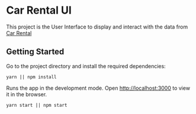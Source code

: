 # Car Rental UI

This project is the User Interface to display and interact with the data from [Car Rental](https://github.com/danyouknowme/CarRental)

## Getting Started

Go to the project directory and install the required dependencies:
  ```
  yarn || npm install
  ```


Runs the app in the development mode. Open [http://localhost:3000](http://localhost:3000) to view it in the browser.
  ```
  yarn start || npm start
  ```
